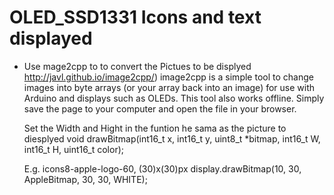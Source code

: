 # OLED_SSD1331 Icons and text displayed


* Use mage2cpp to to convert the Pictues to be displyed http://javl.github.io/image2cpp/)
	image2cpp is a simple tool to change images into byte arrays (or your array back into an image) for use with Arduino and displays such 		as OLEDs.
	This tool also works offline. Simply save the page to your computer and open the file in your browser.
	
	Set the Width and Hight in the funtion he sama as the picture to diesplyed
	void drawBitmap(int16_t x, int16_t y, uint8_t *bitmap, int16_t W, int16_t H, uint16_t color);

	E.g. 	icons8-apple-logo-60, (30)x(30)px
				display.drawBitmap(10, 30, AppleBitmap, 30, 30, WHITE);  
